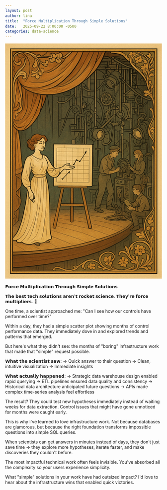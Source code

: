 ```yaml
---
layout: post
author: lina
title:  "Force Multiplication Through Simple Solutions"
date:   2025-09-22 8:00:00 -0500
categories: data-science
---
```


![A whole lotta work goes on in the background to make a theater production look effortless.](/assets/images/posts/2025-09-22-force-multiplication-through-simple-solutions.png)

𝗙𝗼𝗿𝗰𝗲 𝗠𝘂𝗹𝘁𝗶𝗽𝗹𝗶𝗰𝗮𝘁𝗶𝗼𝗻 𝗧𝗵𝗿𝗼𝘂𝗴𝗵 𝗦𝗶𝗺𝗽𝗹𝗲 𝗦𝗼𝗹𝘂𝘁𝗶𝗼𝗻𝘀

𝗧𝗵𝗲 𝗯𝗲𝘀𝘁 𝘁𝗲𝗰𝗵 𝘀𝗼𝗹𝘂𝘁𝗶𝗼𝗻𝘀 𝗮𝗿𝗲𝗻'𝘁 𝗿𝗼𝗰𝗸𝗲𝘁 𝘀𝗰𝗶𝗲𝗻𝗰𝗲. 𝗧𝗵𝗲𝘆'𝗿𝗲 𝗳𝗼𝗿𝗰𝗲 𝗺𝘂𝗹𝘁𝗶𝗽𝗹𝗶𝗲𝗿𝘀. 🚀

One time, a scientist approached me: "Can I see how our controls have performed over time?"

Within a day, they had a simple scatter plot showing months of control performance data. They immediately dove in and explored trends and patterns that emerged.

But here's what they didn't see: the months of "boring" infrastructure work that made that "simple" request possible.

𝗪𝗵𝗮𝘁 𝘁𝗵𝗲 𝘀𝗰𝗶𝗲𝗻𝘁𝗶𝘀𝘁 𝘀𝗮𝘄: 
→ Quick answer to their question 
→ Clean, intuitive visualization 
→ Immediate insights

𝗪𝗵𝗮𝘁 𝗮𝗰𝘁𝘂𝗮𝗹𝗹𝘆 𝗵𝗮𝗽𝗽𝗲𝗻𝗲𝗱: 
→ Strategic data warehouse design enabled rapid querying 
→ ETL pipelines ensured data quality and consistency 
→ Historical data architecture anticipated future questions 
→ APIs made complex time-series analysis feel effortless

The result? They could test new hypotheses immediately instead of waiting weeks for data extraction. Control issues that might have gone unnoticed for months were caught early.

This is why I've learned to love infrastructure work. Not because databases are glamorous, but because the right foundation transforms impossible questions into simple SQL queries.

When scientists can get answers in minutes instead of days, they don't just save time → they explore more hypotheses, iterate faster, and make discoveries they couldn't before.

The most impactful technical work often feels invisible. You've absorbed all the complexity so your users experience simplicity.

What "simple" solutions in your work have had outsized impact? I'd love to hear about the infrastructure wins that enabled quick victories.